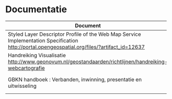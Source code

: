 Documentatie
============

| Document                                                                                                                                        | Auteur                                        | Versie |
|-------------------------------------------------------------------------------------------------------------------------------------------------|-----------------------------------------------|--------|
| Styled Layer Descriptor Profile of the Web Map Service Implementation Specification <http://portal.opengeospatial.org/files/?artifact_id=12637> | Open Geospatial Consortium                    | 1.1    |
| Handreiking Visualisatie <http://www.geonovum.nl/geostandaarden/richtlijnen/handreiking-webcartografie>                                         | Geonovum                                      | 1.0    |
| GBKN handboek : Verbanden, inwinning, presentatie en uitwisseling                                                                               | Stichting Landelijk Samenwerkingsverband GBKN | 2.1    |
